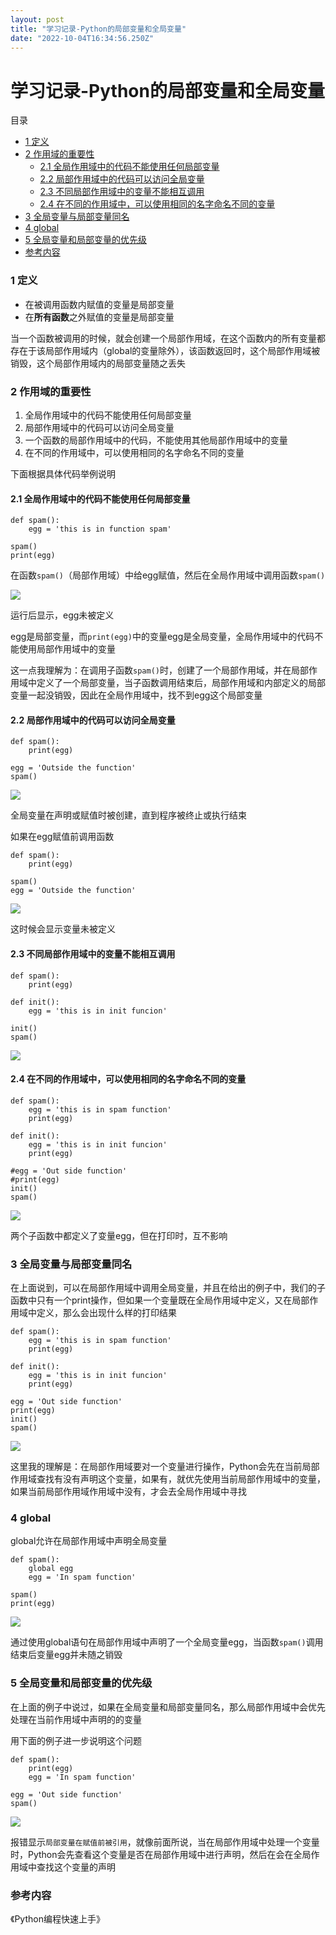 ```yaml
---
layout: post
title: "学习记录-Python的局部变量和全局变量"
date: "2022-10-04T16:34:56.250Z"
---
```

学习记录-Python的局部变量和全局变量
=====================

目录

*   [1 定义](#1-定义)
*   [2 作用域的重要性](#2-作用域的重要性)
    *   [2.1 全局作用域中的代码不能使用任何局部变量](#21-全局作用域中的代码不能使用任何局部变量)
    *   [2.2 局部作用域中的代码可以访问全局变量](#22-局部作用域中的代码可以访问全局变量)
    *   [2.3 不同局部作用域中的变量不能相互调用](#23-不同局部作用域中的变量不能相互调用)
    *   [2.4 在不同的作用域中，可以使用相同的名字命名不同的变量](#24-在不同的作用域中可以使用相同的名字命名不同的变量)
*   [3 全局变量与局部变量同名](#3-全局变量与局部变量同名)
*   [4 global](#4-global)
*   [5 全局变量和局部变量的优先级](#5-全局变量和局部变量的优先级)
*   [参考内容](#参考内容)

### 1 定义

*   在被调用函数内赋值的变量是局部变量
*   在**所有函数**之外赋值的变量是局部变量

当一个函数被调用的时候，就会创建一个局部作用域，在这个函数内的所有变量都存在于该局部作用域内（global的变量除外），该函数返回时，这个局部作用域被销毁，这个局部作用域内的局部变量随之丢失

### 2 作用域的重要性

1.  全局作用域中的代码不能使用任何局部变量
2.  局部作用域中的代码可以访问全局变量
3.  一个函数的局部作用域中的代码，不能使用其他局部作用域中的变量
4.  在不同的作用域中，可以使用相同的名字命名不同的变量

下面根据具体代码举例说明

#### 2.1 全局作用域中的代码不能使用任何局部变量

    def spam():
        egg = 'this is in function spam'
        
    spam()
    print(egg)
    

在函数`spam()`（局部作用域）中给egg赋值，然后在全局作用域中调用函数`spam()`

![](https://zbtimage.oss-cn-nanjing.aliyuncs.com/img_for_typora202210041715709.png)

运行后显示，egg未被定义

egg是局部变量，而`print(egg)`中的变量egg是全局变量，全局作用域中的代码不能使用局部作用域中的变量

这一点我理解为：在调用子函数`spam()`时，创建了一个局部作用域，并在局部作用域中定义了一个局部变量，当子函数调用结束后，局部作用域和内部定义的局部变量一起没销毁，因此在全局作用域中，找不到egg这个局部变量

#### 2.2 局部作用域中的代码可以访问全局变量

    def spam():
        print(egg)
    
    egg = 'Outside the function'
    spam()
    

![](https://zbtimage.oss-cn-nanjing.aliyuncs.com/img_for_typora202210041723427.png)

全局变量在声明或赋值时被创建，直到程序被终止或执行结束

如果在egg赋值前调用函数

    def spam():
        print(egg)
    
    spam()
    egg = 'Outside the function'
    

![](https://zbtimage.oss-cn-nanjing.aliyuncs.com/img_for_typora202210041726626.png)

这时候会显示变量未被定义

#### 2.3 不同局部作用域中的变量不能相互调用

    def spam():
        print(egg)
    
    def init():
        egg = 'this is in init funcion'
    
    init()
    spam()
    

![](https://zbtimage.oss-cn-nanjing.aliyuncs.com/img_for_typora202210041729190.png)

#### 2.4 在不同的作用域中，可以使用相同的名字命名不同的变量

    def spam():
        egg = 'this is in spam function'
        print(egg)
    
    def init():
        egg = 'this is in init funcion'
        print(egg)
    
    #egg = 'Out side function'
    #print(egg)
    init()
    spam()
    

![](https://zbtimage.oss-cn-nanjing.aliyuncs.com/img_for_typora202210041732347.png)

两个子函数中都定义了变量egg，但在打印时，互不影响

### 3 全局变量与局部变量同名

在上面说到，可以在局部作用域中调用全局变量，并且在给出的例子中，我们的子函数中只有一个print操作，但如果一个变量既在全局作用域中定义，又在局部作用域中定义，那么会出现什么样的打印结果

    def spam():
        egg = 'this is in spam function'
        print(egg)
    
    def init():
        egg = 'this is in init funcion'
        print(egg)
    
    egg = 'Out side function'
    print(egg)
    init()
    spam()
    

![](https://zbtimage.oss-cn-nanjing.aliyuncs.com/img_for_typora202210041741796.png)

这里我的理解是：在局部作用域要对一个变量进行操作，Python会先在当前局部作用域查找有没有声明这个变量，如果有，就优先使用当前局部作用域中的变量，如果当前局部作用域作用域中没有，才会去全局作用域中寻找

### 4 global

global允许在局部作用域中声明全局变量

    def spam():
        global egg
        egg = 'In spam function'
    
    spam()
    print(egg)
    

![](https://zbtimage.oss-cn-nanjing.aliyuncs.com/img_for_typora202210041749697.png)

通过使用global语句在局部作用域中声明了一个全局变量egg，当函数`spam()`调用结束后变量egg并未随之销毁

### 5 全局变量和局部变量的优先级

在上面的例子中说过，如果在全局变量和局部变量同名，那么局部作用域中会优先处理在当前作用域中声明的的变量

用下面的例子进一步说明这个问题

    def spam():
        print(egg)
        egg = 'In spam function'
    
    egg = 'Out side function'
    spam()
    

![](https://zbtimage.oss-cn-nanjing.aliyuncs.com/img_for_typora202210041804721.png)

报错显示`局部变量在赋值前被引用`，就像前面所说，当在局部作用域中处理一个变量时，Python会先查看这个变量是否在局部作用域中进行声明，然后在会在全局作用域中查找这个变量的声明

### 参考内容

《Python编程快速上手》